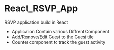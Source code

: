 # React_RSVP_App
RSVP application build in React
  - Application Contain various Diffrent Component
  - Add/Remove/Edit Guest to the Guest tile
  - Counter component to track the guest activity 
